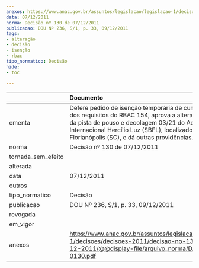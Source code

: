 ```yaml
---
anexos: https://www.anac.gov.br/assuntos/legislacao/legislacao-1/decisoes/decisoes-2011/decisao-no-130-de-07-12-2011/@@display-file/arquivo_norma/DA2011-0130.pdf
data: 07/12/2011
norma: Decisão nº 130 de 07/12/2011
publicacao: DOU Nº 236, S/1, p. 33, 09/12/2011
tags:
- alteração
- decisão
- isenção
- rbac
tipo_normatico: Decisão
hide: 
- toc 
 
---
```


|                    | Documento                                                                                                                                                                                                                                                |
|:-------------------|:---------------------------------------------------------------------------------------------------------------------------------------------------------------------------------------------------------------------------------------------------------|
| ementa             | Defere pedido de isenção temporária de cumprimento dos requisitos do RBAC 154, aprova a alteração do uso da pista de pouso e decolagem 03/21 do Aeroporto Internacional Hercílio Luz (SBFL), localizado em Florianópolis (SC), e dá outras providências. |
| norma              | Decisão nº 130 de 07/12/2011                                                                                                                                                                                                                             |
| tornada_sem_efeito |                                                                                                                                                                                                                                                          |
| alterada           |                                                                                                                                                                                                                                                          |
| data               | 07/12/2011                                                                                                                                                                                                                                               |
| outros             |                                                                                                                                                                                                                                                          |
| tipo_normatico     | Decisão                                                                                                                                                                                                                                                  |
| publicacao         | DOU Nº 236, S/1, p. 33, 09/12/2011                                                                                                                                                                                                                       |
| revogada           |                                                                                                                                                                                                                                                          |
| em_vigor           |                                                                                                                                                                                                                                                          |
| anexos             | https://www.anac.gov.br/assuntos/legislacao/legislacao-1/decisoes/decisoes-2011/decisao-no-130-de-07-12-2011/@@display-file/arquivo_norma/DA2011-0130.pdf                                                                                                |